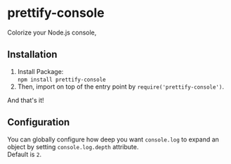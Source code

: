 # prettify-console

Colorize your Node.js console,  

## Installation

1. Install Package:  
 `npm install prettify-console`
2. Then, import on top of the entry point by `require('prettify-console')`.  

And that's it!

## Configuration

You can globally configure how deep you want `console.log` to expand an object by setting `console.log.depth` attribute.  
Default is `2`.